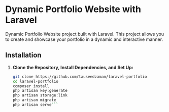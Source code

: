 # Dynamic Portfolio Website with Laravel

Dynamic Portfolio Website project built with Laravel. This project allows you to create and showcase your portfolio in a dynamic and interactive manner.

## Installation

1. **Clone the Repository, Install Dependencies, and Set Up:**

   ```bash
   git clone https://github.com/tauseedzaman/laravel-portfolio
   cd laravel-portfolio
   composer install
   php artisan key:generate
   php artisan storage:link
   php artisan migrate
   php artisan serve```

   
